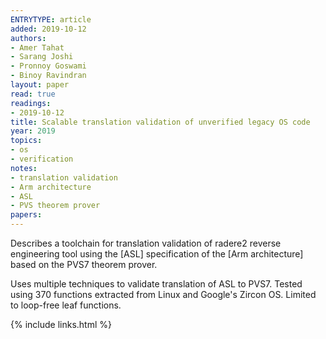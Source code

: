 ```yaml
---
ENTRYTYPE: article
added: 2019-10-12
authors:
- Amer Tahat
- Sarang Joshi
- Pronnoy Goswami
- Binoy Ravindran
layout: paper
read: true
readings:
- 2019-10-12
title: Scalable translation validation of unverified legacy OS code
year: 2019
topics:
- os
- verification
notes:
- translation validation
- Arm architecture
- ASL
- PVS theorem prover
papers:
---
```


Describes a toolchain for translation validation of radere2 reverse engineering
tool using the [ASL] specification of the [Arm architecture] based on the PVS7 theorem prover.

Uses multiple techniques to validate translation of ASL to PVS7.
Tested using 370 functions extracted from Linux and Google's Zircon OS.
Limited to loop-free leaf functions.

{% include links.html %}
